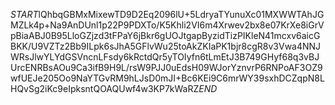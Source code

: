 $START$lQhbqGBMxMixewTD9D2Eq2096lU+5LdryaTYunuXc01MXWWTAhJGMZLk4p+Na9AnDUnl1p22P9PDXTo/K5Khli2VI6m4Xrwev2bx8e07KrXe8iGrVpBiaABJ0B95LloGZjzd3tFPaY6jBkr6gUOJtgapByzidTizPIKleN41mcxv6aicGBKK/U9VZTz2Bb9ILpk6sJhA5GFlvWu25toAkZKIaPK1bjr8cgR8v3Vwa4NNJWRsJlwYLYdGSVncnLFsdy6kRctdQr5yTOIyfn6tLmEtJ3B749GHyf68q3vBJUrcENRBsAOu9Ca3ifB9H9L/rsW9PJJ0uEdsH09WJorYznvrP6RNPoAF3OZ9wfUEJe205Oo9NaYTGvRM9hLJsD0mJI+Bc6KEi9C6mrWY39sxhDCZqpN8LHQvSg2iKc9eIpksntQOAQUwf4w3KP7kWaRZ$END$